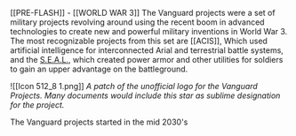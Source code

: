 [[PRE-FLASH]] - [[WORLD WAR 3]]
The Vanguard projects were a set of military projects revolving around using the recent boom in advanced technologies to create new and powerful military inventions in World War 3. The most recognizable projects from this set are [[ACIS]], Which used artificial intelligence for interconnected Arial and terrestrial battle systems, and the [S.E.A.L.](SEAL.md), which created power armor and other utilities for soldiers to gain an upper advantage on the battleground. 

 ![[Icon 512_8 1.png]]
*A patch of the unofficial logo for the Vanguard Projects. Many documents would include this star as sublime designation for the project.*

The Vanguard projects started in the mid 2030's